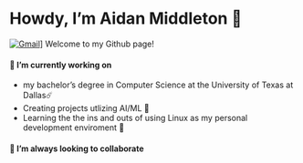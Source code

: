 # Howdy, I’m Aidan Middleton 👋
[![Gmail](https://img.shields.io/badge/Gmail-D14836?style=for-the-badge&logo=gmail&logoColor=white)](mailto:aidanrmiddleton@gmail.com)]
Welcome to my Github page!

#### 🌱 I’m currently working on
- my bachelor’s degree in Computer Science at the University of Texas at Dallas☄️
- Creating projects utlizing AI/ML 🤖
- Learning the the ins and outs of using Linux as my personal development enviroment 🐧

#### 💞️ I’m always looking to collaborate 

<!---
aidan-middleton/aidan-middleton is a ✨ special ✨ repository because its `README.md` (this file) appears on your GitHub profile.
You can click the Preview link to take a look at your changes.
--->

